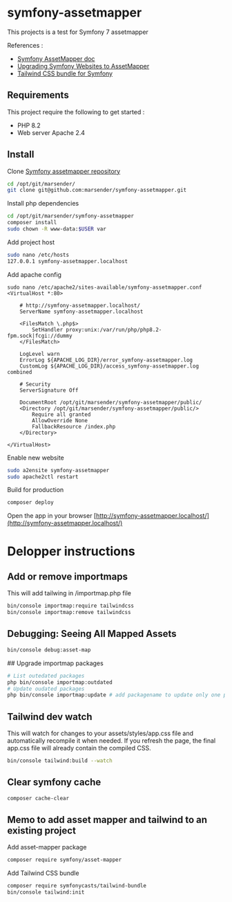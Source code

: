 # symfony-assetmapper

This projects is a test for Symfony 7 assetmapper

References :

- [Symfony AssetMapper doc](https://symfony.com/doc/current/frontend/asset_mapper.html)
- [Upgrading Symfony Websites to AssetMapper](https://symfony.com/blog/upgrading-symfony-websites-to-assetmapper)
- [Tailwind CSS bundle for Symfony](https://symfony.com/bundles/TailwindBundle/current/index.html)

## Requirements

This project require the following to get started :

- PHP 8.2
- Web server Apache 2.4

## Install

Clone [Symfony assetmapper repository](https://github.com/marsender/symfony-assetmapper)

```bash
cd /opt/git/marsender/
git clone git@github.com:marsender/symfony-assetmapper.git
```

Install php dependencies
```bash
cd /opt/git/marsender/symfony-assetmapper
composer install
sudo chown -R www-data:$USER var
```

Add project host
```bash
sudo nano /etc/hosts
127.0.0.1 symfony-assetmapper.localhost
```

Add apache config
```
sudo nano /etc/apache2/sites-available/symfony-assetmapper.conf
<VirtualHost *:80>

	# http://symfony-assetmapper.localhost/
	ServerName symfony-assetmapper.localhost

	<FilesMatch \.php$>
		SetHandler proxy:unix:/var/run/php/php8.2-fpm.sock|fcgi://dummy
	</FilesMatch>

	LogLevel warn
	ErrorLog ${APACHE_LOG_DIR}/error_symfony-assetmapper.log
	CustomLog ${APACHE_LOG_DIR}/access_symfony-assetmapper.log combined

	# Security
	ServerSignature Off

	DocumentRoot /opt/git/marsender/symfony-assetmapper/public/
	<Directory /opt/git/marsender/symfony-assetmapper/public/>
		Require all granted
		AllowOverride None
		FallbackResource /index.php
	</Directory>

</VirtualHost>
```

Enable new website
```bash
sudo a2ensite symfony-assetmapper
sudo apache2ctl restart
```

Build for production
```bash
composer deploy
```

Open the app in your browser [http://symfony-assetmapper.localhost/](http://symfony-assetmapper.localhost/)


# Delopper instructions

## Add or remove importmaps

This will add tailwing in /importmap.php file

```bash
bin/console importmap:require tailwindcss
bin/console importmap:remove tailwindcss
```

## Debugging: Seeing All Mapped Assets

```bash
bin/console debug:asset-map
```

## Upgrade importmap packages

```bash
# List outedated packages
php bin/console importmap:outdated
# Update oudated packages
php bin/console importmap:update # add packagename to update only one package
```

## Tailwind dev watch

This will watch for changes to your assets/styles/app.css file and automatically recompile it when needed.
If you refresh the page, the final app.css file will already contain the compiled CSS.

```bash
bin/console tailwind:build --watch
```

## Clear symfony cache

```bash
composer cache-clear
```

## Memo to add asset mapper and tailwind to an existing project

Add asset-mapper package
```bash
composer require symfony/asset-mapper
```

Add Tailwind CSS bundle
```bash
composer require symfonycasts/tailwind-bundle
bin/console tailwind:init
```
